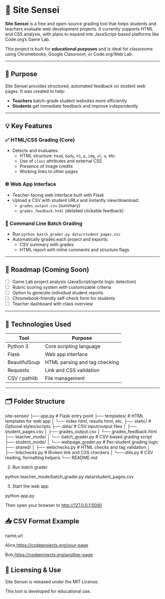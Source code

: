 # 🧠 Site Sensei

**Site Sensei** is a free and open-source grading tool that helps students and teachers evaluate web development projects. It currently supports HTML and CSS analysis, with plans to expand into JavaScript-based platforms like Code.org’s Game Lab.

This project is built for **educational purposes** and is ideal for classrooms using Chromebooks, Google Classroom, or Code.org/Web Lab.

---

## 🎯 Purpose

Site Sensei provides structured, automated feedback on student web pages. It was created to help:
- **Teachers** batch-grade student websites more efficiently
- **Students** get immediate feedback and improve independently

---

## 💡 Key Features

### ✅ HTML/CSS Grading (Core)
- Detects and evaluates:
  - HTML structure: `head`, `body`, `h1`, `p`, `img`, `ul`, `a`, etc.
  - Use of `class` attributes and external CSS
  - Presence of image credits
  - Working links to other pages

### 🌐 Web App Interface
- Teacher-facing web interface built with Flask
- Upload a CSV with student URLs and instantly view/download:
  - `grades_output.csv` (summary)
  - `grades_feedback.html` (detailed clickable feedback)

### 🔁 Command Line Batch Grading
- Run `python batch_grader.py data/student_pages.csv`
- Automatically grades each project and exports:
  - CSV summary with grades
  - HTML report with inline comments and structure flags

---

## 🚧 Roadmap (Coming Soon)

- [ ] Game Lab project analysis (JavaScript/sprite logic detection)
- [ ] Rubric scoring system with customizable criteria
- [ ] Option to generate individual student reports
- [ ] Chromebook-friendly self-check form for students
- [ ] Teacher dashboard with class overview

---

## 🧪 Technologies Used

| Tool            | Purpose                          |
|-----------------|----------------------------------|
| Python 3        | Core scripting language          |
| Flask           | Web app interface                |
| BeautifulSoup   | HTML parsing and tag checking    |
| Requests        | Link and CSS validation          |
| CSV / pathlib   | File management                  |

---

## 🗂️ Folder Structure

site-sensei/
├── app.py # Flask entry point
├── templates/ # HTML templates for web app
│ └── index.html, results.html, etc.
├── static/ # Optional styles/scripts
├── data/ # CSV input/output files
│ ├── student_pages.csv
│ ├── grades_output.csv
│ └── grades_feedback.html
├── teacher_mode/
│ └── batch_grader.py # CSV-based grading script
├── student_mode/
│ └── webpage_grader.py # Per-student grading logic
├── shared/
│ ├── webchecks.py # HTML checks and tag validation
│ ├── linkchecks.py # Broken link and CSS checkers
│ └── utils.py # CSV reading, formatting helpers
└── README.md

2. Run batch grader

python teacher_mode/batch_grader.py data/student_pages.csv

3. Start the web app

python app.py

Then open your browser to http://127.0.0.1:5000

## 📥 CSV Format Example

name,url

Alice,https://codeprojects.org/your-page

Bob,https://codeprojects.org/another-page

## 🔐 Licensing & Use

Site Sensei is released under the MIT License.

This tool is developed for educational use.